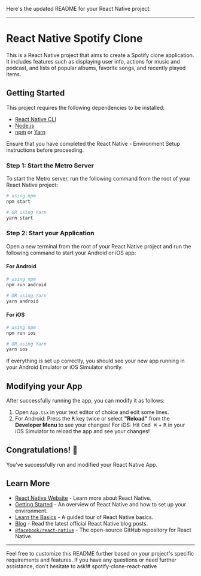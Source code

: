 Here's the updated README for your React Native project:

---

# React Native Spotify Clone

This is a React Native project that aims to create a Spotify clone application. It includes features such as displaying user info, actions for music and podcast, and lists of popular albums, favorite songs, and recently played items.

## Getting Started

This project requires the following dependencies to be installed:

- [React Native CLI](https://reactnative.dev/docs/environment-setup)
- [Node.js](https://nodejs.org/)
- [npm](https://www.npmjs.com/) or [Yarn](https://yarnpkg.com/)

Ensure that you have completed the React Native - Environment Setup instructions before proceeding.

### Step 1: Start the Metro Server

To start the Metro server, run the following command from the root of your React Native project:

```bash
# using npm
npm start

# OR using Yarn
yarn start
```

### Step 2: Start your Application

Open a new terminal from the root of your React Native project and run the following command to start your Android or iOS app:

#### For Android

```bash
# using npm
npm run android

# OR using Yarn
yarn android
```

#### For iOS

```bash
# using npm
npm run ios

# OR using Yarn
yarn ios
```

If everything is set up correctly, you should see your new app running in your Android Emulator or iOS Simulator shortly.

## Modifying your App

After successfully running the app, you can modify it as follows:

1. Open `App.tsx` in your text editor of choice and edit some lines.
2. For Android: Press the <kbd>R</kbd> key twice or select **"Reload"** from the **Developer Menu** to see your changes!
   For iOS: Hit <kbd>Cmd ⌘</kbd> + <kbd>R</kbd> in your iOS Simulator to reload the app and see your changes!

## Congratulations! 🎉

You've successfully run and modified your React Native App.

## Learn More

- [React Native Website](https://reactnative.dev) - Learn more about React Native.
- [Getting Started](https://reactnative.dev/docs/environment-setup) - An overview of React Native and how to set up your environment.
- [Learn the Basics](https://reactnative.dev/docs/getting-started) - A guided tour of React Native basics.
- [Blog](https://reactnative.dev/blog) - Read the latest official React Native blog posts.
- [`@facebook/react-native`](https://github.com/facebook/react-native) - The open-source GitHub repository for React Native.

---

Feel free to customize this README further based on your project's specific requirements and features. If you have any questions or need further assistance, don't hesitate to ask!#   s p o t i f y - c l o n e - r e a c t - n a t i v e  
 